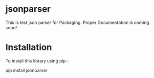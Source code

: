 # jsonparser

This is test json parser for Packaging.
Proper Documentation is coming soon!


# Installation

To install this library using pip-:

pip install jsonparser
